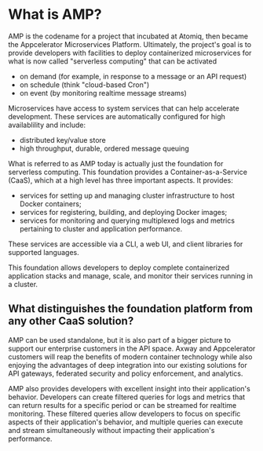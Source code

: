 # What is AMP?

AMP is the codename for a project that incubated at Atomiq, then became the Appcelerator Microservices Platform. Ultimately, the project's goal is to provide developers with facilities to deploy containerized microservices for what is now called "serverless computing" that can be activated

* on demand (for example, in response to a message or an API request)
* on schedule (think "cloud-based Cron")
* on event (by monitoring realtime message streams)

Microservices have access to system services that can help accelerate development. These services are automatically configured for high availablility and include:

* distributed key/value store
* high throughput, durable, ordered message queuing

What is referred to as AMP today is actually just the foundation for serverless computing. This foundation provides a Container-as-a-Service (CaaS), which at a high level has three important aspects. It provides:

* services for setting up and managing cluster infrastructure to host Docker containers;
* services for registering, building, and deploying Docker images;
* services for monitoring and querying multiplexed logs and metrics pertaining to cluster and application performance.

These services are accessible via a CLI, a web UI, and client libraries for supported languages.

This foundation allows developers to deploy complete containerized application stacks and manage, scale, and monitor their services running in a cluster.

## What distinguishes the foundation platform from any other CaaS solution?

AMP can be used standalone, but it is also part of a bigger picture to support our enterprise customers in the API space. Axway and Appcelerator customers will reap the benefits of modern container technology while also enjoying the advantages of deep integration into our existing solutions for API gateways, federated security and policy enforcement, and analytics.

AMP also provides developers with excellent insight into their application's behavior. Developers can create filtered queries for logs and metrics that can return results for a specific period or can be streamed for realtime monitoring. These filtered queries allow developers to focus on specific aspects of their application's behavior, and multiple queries can execute and stream simultaneously without impacting their application's performance.

